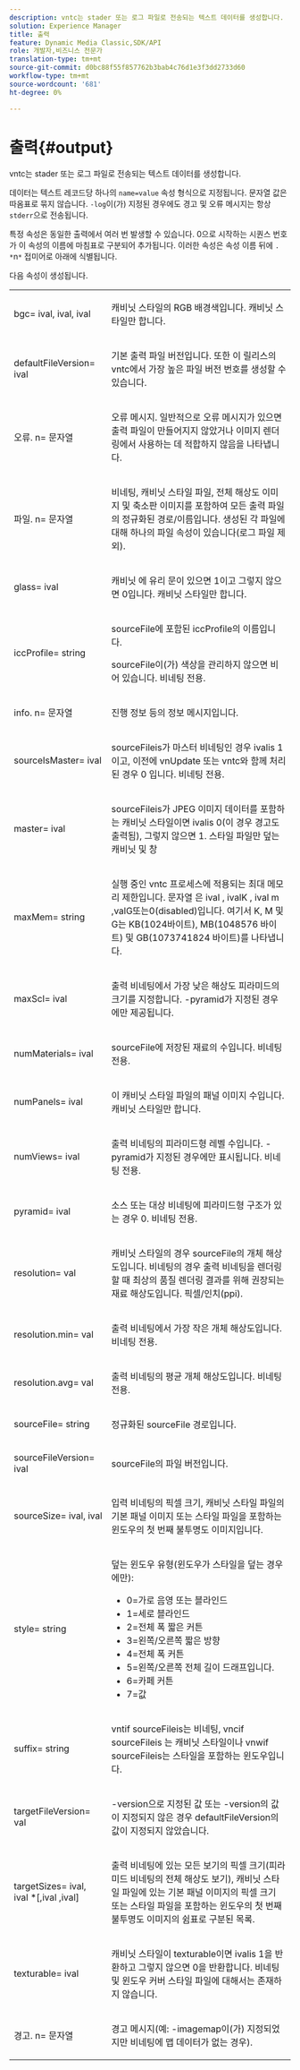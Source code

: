 ```yaml
---
description: vntc는 stader 또는 로그 파일로 전송되는 텍스트 데이터를 생성합니다.
solution: Experience Manager
title: 출력
feature: Dynamic Media Classic,SDK/API
role: 개발자,비즈니스 전문가
translation-type: tm+mt
source-git-commit: d0bc88f55f857762b3bab4c76d1e3f3dd2733d60
workflow-type: tm+mt
source-wordcount: '681'
ht-degree: 0%

---
```



# 출력{#output}

vntc는 stader 또는 로그 파일로 전송되는 텍스트 데이터를 생성합니다.

데이터는 텍스트 레코드당 하나의 `name=value` 속성 형식으로 지정됩니다. 문자열 값은 따옴표로 묶지 않습니다. `-log`이(가) 지정된 경우에도 경고 및 오류 메시지는 항상 `stderr`으로 전송됩니다.

특정 속성은 동일한 출력에서 여러 번 발생할 수 있습니다. 0으로 시작하는 시퀀스 번호가 이 속성의 이름에 마침표로 구분되어 추가됩니다. 이러한 속성은 속성 이름 뒤에 `. *`n`*` 접미어로 아래에 식별됩니다.

다음 속성이 생성됩니다.

<table id="simpletable_32AAA1A2DDB04BC6B86885E6223BF609"> 
 <tr class="strow"> 
  <td class="stentry"> <p><span class="codeph">bgc=<span class="varname"> ival</span>,<span class="varname"> ival</span>,<span class="varname"> ival</span></span> </p> </td> 
  <td class="stentry"> <p>캐비닛 스타일의 RGB 배경색입니다. 캐비닛 스타일만 합니다. </p></td> 
 </tr> 
 <tr class="strow"> 
  <td class="stentry"> <p><span class="codeph">defaultFileVersion=<span class="varname"> ival</span></span> </p></td> 
  <td class="stentry"> <p>기본 출력 파일 버전입니다. 또한 이 릴리스의 <span class="filepath"> vntc</span>에서 가장 높은 파일 버전 번호를 생성할 수 있습니다. </p></td> 
 </tr> 
 <tr class="strow"> 
  <td class="stentry"> <p><span class="codeph">오류.<span class="varname"> n</span>=<span class="varname"> 문자열</span></span> </p></td> 
  <td class="stentry"> <p>오류 메시지. 일반적으로 오류 메시지가 있으면 출력 파일이 만들어지지 않았거나 이미지 렌더링에서 사용하는 데 적합하지 않음을 나타냅니다. </p></td> 
 </tr> 
 <tr class="strow"> 
  <td class="stentry"> <p><span class="codeph">파일.<span class="varname"> n</span>=<span class="varname"> 문자열</span></span> </p></td> 
  <td class="stentry"> <p>비네팅, 캐비닛 스타일 파일, 전체 해상도 이미지 및 축소판 이미지를 포함하여 모든 출력 파일의 정규화된 경로/이름입니다. 생성된 각 파일에 대해 하나의 파일 속성이 있습니다(로그 파일 제외). </p></td> 
 </tr> 
 <tr class="strow"> 
  <td class="stentry"> <p><span class="codeph">glass=<span class="varname"> ival</span></span> </p></td> 
  <td class="stentry"> <p><span class="varname"> 캐비닛</span> 에 유리 문이 있으면 1이고 그렇지 않으면 0입니다. 캐비닛 스타일만 합니다. </p></td> 
 </tr> 
 <tr class="strow"> 
  <td class="stentry"> <p><span class="codeph">iccProfile=<span class="varname"> string</span></span> </p></td> 
  <td class="stentry"> <p><span class="varname"> sourceFile</span>에 포함된 iccProfile의 이름입니다. </p> <p><span class="varname"> sourceFile</span>이(가) 색상을 관리하지 않으면 비어 있습니다. 비네팅 전용. </p></td> 
 </tr> 
 <tr class="strow"> 
  <td class="stentry"> <p><span class="codeph">info.<span class="varname"> n</span>=<span class="varname"> 문자열</span></span> </p></td> 
  <td class="stentry"> <p>진행 정보 등의 정보 메시지입니다. </p></td> 
 </tr> 
 <tr class="strow"> 
  <td class="stentry"> <p><span class="codeph">sourceIsMaster=<span class="varname"> ival</span></span> </p></td> 
  <td class="stentry"> <p><span class="varname"> </span> sourceFileis가  <span class="varname"> </span> 마스터 비네팅인 경우 ivalis 1이고, 이전에 vnUpdate 또는 vntc와 함께 처리된 경우  <span class="filepath"> </span> 0 <span class="filepath"> 입니다</span>. 비네팅 전용. </p></td> 
 </tr> 
 <tr class="strow"> 
  <td class="stentry"> <p><span class="codeph">master=<span class="varname"> ival</span></span> </p></td> 
  <td class="stentry"> <p><span class="varname"> sourceFileis가 </span>   <span class="varname"> </span> JPEG 이미지 데이터를 포함하는 캐비닛 스타일이면 ivalis 0(이 경우 경고도 출력됨), 그렇지 않으면 1. 스타일 파일만 덮는 캐비닛 및 창 </p></td> 
 </tr> 
 <tr class="strow"> 
  <td class="stentry"> <p><span class="codeph">maxMem=<span class="varname"> string</span></span> </p></td> 
  <td class="stentry"> <p>실행 중인 <span class="filepath"> vntc</span> 프로세스에 적용되는 최대 메모리 제한입니다. <span class="varname"> 문자열</span> 은 ival <span class="varname"> , </span>ivalK <span class="varname"> , </span>ival <span class="varname"> m</span>  <span class="varname">  </span>  <span class="codeph">  </span> ,valG또는0(disabled)입니다. 여기서 <span class="varname"> K</span>, <span class="varname"> M</span> 및 <span class="varname"> G</span>는 KB(1024바이트), MB(1048576 바이트) 및 GB(1073741824 바이트)를 나타냅니다. </p></td> 
 </tr> 
 <tr class="strow"> 
  <td class="stentry"> <p><span class="codeph">maxScl=<span class="varname"> ival</span></span> </p></td> 
  <td class="stentry"> <p>출력 비네팅에서 가장 낮은 해상도 피라미드의 크기를 지정합니다. <span class="codeph"> -pyramid</span>가 지정된 경우에만 제공됩니다. </p></td> 
 </tr> 
 <tr class="strow"> 
  <td class="stentry"> <p><span class="codeph">numMaterials=<span class="varname"> ival</span></span> </p></td> 
  <td class="stentry"> <p><span class="varname"> sourceFile</span>에 저장된 재료의 수입니다. 비네팅 전용. </p></td> 
 </tr> 
 <tr class="strow"> 
  <td class="stentry"> <p><span class="codeph">numPanels=<span class="codeph"> ival</span></span> </p></td> 
  <td class="stentry"> <p>이 캐비닛 스타일 파일의 패널 이미지 수입니다. 캐비닛 스타일만 합니다. </p></td> 
 </tr> 
 <tr class="strow"> 
  <td class="stentry"> <p><span class="codeph">numViews=<span class="codeph"> ival</span></span> </p></td> 
  <td class="stentry"> <p>출력 비네팅의 피라미드형 레벨 수입니다. -pyramid가 지정된 경우에만 표시됩니다. 비네팅 전용. </p></td> 
 </tr> 
 <tr class="strow"> 
  <td class="stentry"> <p><span class="codeph">pyramid=<span class="varname"> ival</span></span> </p></td> 
  <td class="stentry"> <p>소스 또는 대상 비네팅에 피라미드형 구조가 있는 경우 0. 비네팅 전용. </p></td> 
 </tr> 
 <tr class="strow"> 
  <td class="stentry"> <p><span class="codeph">resolution=<span class="varname"> val</span></span> </p></td> 
  <td class="stentry"> <p>캐비닛 스타일의 경우 <span class="varname"> sourceFile</span>의 개체 해상도입니다. 비네팅의 경우 출력 비네팅을 렌더링할 때 최상의 품질 렌더링 결과를 위해 권장되는 재료 해상도입니다. 픽셀/인치(ppi). </p></td> 
 </tr> 
 <tr class="strow"> 
  <td class="stentry"> <p><span class="codeph">resolution.min=<span class="varname"> val</span></span> </p></td> 
  <td class="stentry"> <p>출력 비네팅에서 가장 작은 개체 해상도입니다. 비네팅 전용. </p></td> 
 </tr> 
 <tr class="strow"> 
  <td class="stentry"> <p><span class="codeph">resolution.avg=<span class="varname"> val</span></span> </p></td> 
  <td class="stentry"> <p>출력 비네팅의 평균 개체 해상도입니다. 비네팅 전용. </p></td> 
 </tr> 
 <tr class="strow"> 
  <td class="stentry"> <p><span class="codeph">sourceFile=<span class="varname"> string</span></span> </p></td> 
  <td class="stentry"> <p>정규화된 <span class="varname"> sourceFile</span> 경로입니다. </p></td> 
 </tr> 
 <tr class="strow"> 
  <td class="stentry"> <p><span class="codeph">sourceFileVersion=<span class="varname"> ival</span></span> </p></td> 
  <td class="stentry"> <p><span class="varname"> sourceFile</span>의 파일 버전입니다. </p></td> 
 </tr> 
 <tr class="strow"> 
  <td class="stentry"> <p><span class="codeph">sourceSize=<span class="varname"> ival</span>,<span class="varname"> ival</span></span> </p></td> 
  <td class="stentry"> <p>입력 비네팅의 픽셀 크기, 캐비닛 스타일 파일의 기본 패널 이미지 또는 스타일 파일을 포함하는 윈도우의 첫 번째 불투명도 이미지입니다. </p></td> 
 </tr> 
 <tr class="strow"> 
  <td class="stentry"> <p><span class="codeph">style=<span class="varname"> string</span></span> </p></td> 
  <td class="stentry"> <p>덮는 윈도우 유형(윈도우가 스타일을 덮는 경우에만): </p> <p> 
    <ul id="ul_51AECE556B8B40109FFAD2B315D0695C"> 
     <li id="li_3D3B9211C7AF4810883AE815BEBD4228">0=가로 음영 또는 블라인드 </li> 
     <li id="li_DE88052467D64ECDAEB29264FC3904E4">1=세로 블라인드 </li> 
     <li id="li_6F976CABF7244B20A471391A685ED05F"> 2=전체 폭 짧은 커튼 </li> 
     <li id="li_E8D2B0B9189F4BDBB70E145E9196C1CD">3=왼쪽/오른쪽 짧은 방향 </li> 
     <li id="li_026F043A50D34C8AB850D9832F375DB7"> 4=전체 폭 커튼 </li> 
     <li id="li_283A2E5BFF75461B8F697FFF0796361F"> 5=왼쪽/오른쪽 전체 길이 드래프입니다. </li> 
     <li id="li_E175BA9EAE1F46B89109F4892FF54656"> 6=카페 커튼 </li> 
     <li id="li_79D2F7F68C4746F3B6742EFECD01BDD9"> 7=값 </li> 
    </ul> </p> </td> 
 </tr> 
 <tr class="strow"> 
  <td class="stentry"> <p><span class="codeph">suffix=<span class="varname"> string</span></span> </p></td> 
  <td class="stentry"> <p><span class="codeph"> vntif </span> sourceFileis는  <span class="varname"> </span> 비네팅, vncif  <span class="codeph"> </span> sourceFileis <span class="varname"> </span> 는 캐비닛 스타일이나 vnwif  <span class="codeph"> </span> sourceFileis는  <span class="varname"> </span> 스타일을 포함하는 윈도우입니다. </p></td> 
 </tr> 
 <tr class="strow"> 
  <td class="stentry"> <p><span class="codeph">targetFileVersion=<span class="varname"> val</span></span> </p></td> 
  <td class="stentry"> <p><span class="codeph"> -version</span>으로 지정된 값 또는<span class="codeph"> -version</span>의 값이 지정되지 않은 경우 <span class="codeph"> defaultFileVersion</span>의 값이 지정되지 않았습니다. </p></td> 
 </tr> 
 <tr class="strow"> 
  <td class="stentry"> <p><span class="codeph">targetSizes=<span class="varname"> ival</span>,<span class="varname"> ival</span><span class="varname"> *[,</span>ival<span class="varname"> ,</span>ival]</span> </p></td> 
  <td class="stentry"> <p>출력 비네팅에 있는 모든 보기의 픽셀 크기(피라미드 비네팅의 전체 해상도 보기), 캐비닛 스타일 파일에 있는 기본 패널 이미지의 픽셀 크기 또는 스타일 파일을 포함하는 윈도우의 첫 번째 불투명도 이미지의 쉼표로 구분된 목록. </p> </td> 
 </tr> 
 <tr class="strow"> 
  <td class="stentry"> <p><span class="codeph">texturable=<span class="varname"> ival</span></span> </p></td> 
  <td class="stentry"> <p><span class="varname"> 캐비닛 </span> 스타일이 texturable이면 ivalis 1을 반환하고 그렇지 않으면 0을 반환합니다. 비네팅 및 윈도우 커버 스타일 파일에 대해서는 존재하지 않습니다. </p></td> 
 </tr> 
 <tr class="strow"> 
  <td class="stentry"> <p><span class="codeph">경고.<span class="varname"> n</span>=<span class="varname"> 문자열</span></span> </p></td> 
  <td class="stentry"> <p>경고 메시지(예: <span class="codeph"> -imagemap</span>이(가) 지정되었지만 비네팅에 맵 데이터가 없는 경우). </p></td> 
 </tr> 
</table>

